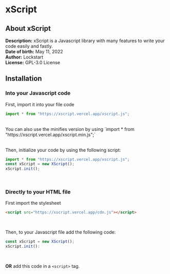 xScript
===

About xScript
---


**Description:** xScript is a Javascript library with many features to write your code easily and fastly. <br>
**Date of birth:** May 11, 2022<br>
**Author:** Lockstart<br>
**License:** GPL-3.0 License


Installation
---

### Into your Javascript code

First, import it into your file code

```js
import * from "https://xscript.vercel.app/xscript.js";
```
<br>
You can also use the minifies version by using `import * from "https://xscript.vercel.app/xscript.min.js";`<br><br>

Then, initialize your code by using the following script:

```js
import * from "https://xscript.vercel.app/xscript.js";
const xScript = new XScript();
xScript.init();
```
<br>

### Directly to your HTML file

First import the stylesheet
```html
<script src="https://xscript.vercel.app/cdn.js"></script>
```
<br>

Then, to your Javascript file add the following code:

```js
const xScript = new XScript();
xScript.init():
```
<br>

**OR** add this code in a `<script>` tag.

